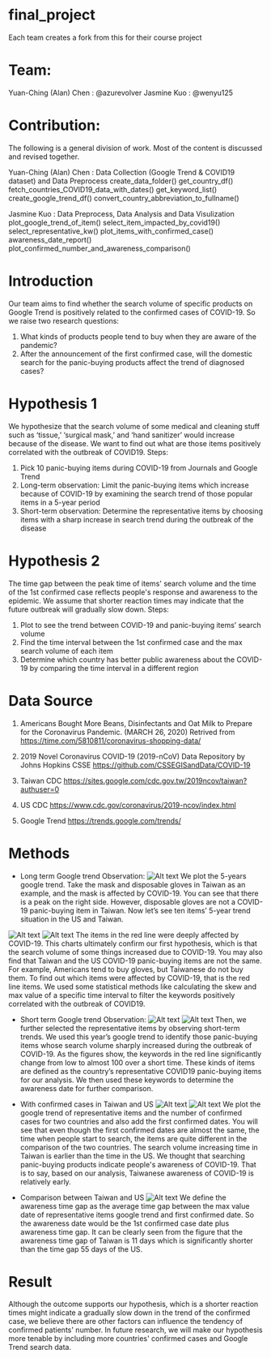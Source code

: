 # final_project
Each team creates a fork from this for their course project

# Team:
Yuan-Ching (Alan) Chen : @azurevolver
Jasmine Kuo : @wenyu125

# Contribution:
The following is a general division of work. Most of the content is discussed and revised together.

Yuan-Ching (Alan) Chen :
Data Collection (Google Trend & COVID19 dataset) and Data Preprocess
  create_data_folder()
  get_country_df()
  fetch_countries_COVID19_data_with_dates()
  get_keyword_list()
  create_google_trend_df()
  convert_country_abbreviation_to_fullname()
  
Jasmine Kuo :
Data Preprocess, Data Analysis and Data Visulization
  plot_google_trend_of_item()
  select_item_impacted_by_covid19()
  select_representative_kw()
  plot_items_with_confirmed_case()
  awareness_date_report()
  plot_confirmed_number_and_awareness_comparison()
  
# Introduction
Our team aims to find whether the search volume of specific products on Google Trend is positively related to the confirmed cases of COVID-19.
So we raise two research questions:
1) What kinds of products people tend to buy when they are aware of the pandemic?
2) After the announcement of the first confirmed case, will the domestic search for the panic-buying products affect the trend of diagnosed cases?

# Hypothesis 1
We hypothesize that the search volume of some medical and cleaning stuff such as ‘tissue,’ ‘surgical mask,’ and ‘hand sanitizer’ would increase because of the disease. We want to find out what are those items positively correlated with the outbreak of COVID19.
Steps:
1) Pick 10 panic-buying items during COVID-19 from Journals and Google Trend
2) Long-term observation: Limit the panic-buying items which increase because of COVID-19 by examining the search trend of those popular items in a 5-year period
3) Short-term observation: Determine the representative items by choosing items with a sharp increase in search trend during the outbreak of the disease

# Hypothesis 2
The time gap between the peak time of items' search volume and the time of the 1st confirmed case reflects people's response and awareness to the epidemic. We assume that shorter reaction times may indicate that the future outbreak will gradually slow down.
Steps:   
1) Plot to see the trend between COVID-19 and panic-buying items’ search volume
2) Find the time interval between the 1st confirmed case and the max search volume of each item
3) Determine which country has better public awareness about the COVID-19 by comparing the time interval in a different region

# Data Source
1. Americans Bought More Beans, Disinfectants and Oat Milk to Prepare for the Coronavirus Pandemic. (MARCH 26, 2020)  Retrived from https://time.com/5810811/coronavirus-shopping-data/

2. 2019 Novel Coronavirus COVID-19 (2019-nCoV) Data Repository by Johns Hopkins CSSE
https://github.com/CSSEGISandData/COVID-19

3. Taiwan CDC
https://sites.google.com/cdc.gov.tw/2019ncov/taiwan?authuser=0

4. US CDC
https://www.cdc.gov/coronavirus/2019-ncov/index.html

5. Google Trend
https://trends.google.com/trends/



# Methods
* Long term Google trend Observation:
![Alt text](https://github.com/Azurevolver/final_project_2020Sp/blob/master/GT_FIGURE/GoogleTrend_TW_5_yrs.png "GoogleTrend_TW_5_yrs")
We plot the 5-years google trend. Take the mask and disposable gloves in Taiwan as an example, and the mask is affected by COVID-19. You can see that there is a peak on the right side. However, disposable gloves are not a COVID-19 panic-buying item in Taiwan. Now let’s see ten items’ 5-year trend situation in the US and Taiwan.

![Alt text](https://github.com/Azurevolver/final_project_2020Sp/blob/master/GT_FIGURE/GoogleTrend_TW_5_yrs_significant.png "GoogleTrend_TW_5_yrs_significant")
![Alt text](https://github.com/Azurevolver/final_project_2020Sp/blob/master/GT_FIGURE/GoogleTrend_US_5_yrs_significant.png "GoogleTrend_US_5_yrs_significant")
The items in the red line were deeply affected by COVID-19. This charts ultimately confirm our first hypothesis, which is that the search volume of some things increased due to COVID-19. You may also find that Taiwan and the US COVID-19 panic-buying items are not the same. For example, Americans tend to buy gloves, but Taiwanese do not buy them. To find out which items were affected by COVID-19, that is the red line items. We used some statistical methods like calculating the skew and max value of a specific time interval to filter the keywords positively correlated with the outbreak of COVID19.

* Short term Google trend Observation:
![Alt text](https://github.com/Azurevolver/final_project_2020Sp/blob/master/GT_FIGURE/GoogleTrend_TW_representative.png "GoogleTrend_TW_representative")
![Alt text](https://github.com/Azurevolver/final_project_2020Sp/blob/master/GT_FIGURE/GoogleTrend_US_representative.png "GoogleTrend_US_representative")
Then, we further selected the representative items by observing short-term trends. We used this year’s google trend to identify those panic-buying items whose search volume sharply increased during the outbreak of COVID-19. As the figures show, the keywords in the red line significantly change from low to almost 100 over a short time. These kinds of items are defined as the country’s representative COVID19 panic-buying items for our analysis. We then used these keywords to determine the awareness date for further comparison.

* With confirmed cases in Taiwan and US
![Alt text](https://github.com/Azurevolver/final_project_2020Sp/blob/master/GT_FIGURE/GoogleTrend_TW_with_ConfirmedCases.png "GoogleTrend_TW_with_ConfirmedCases")
![Alt text](https://github.com/Azurevolver/final_project_2020Sp/blob/master/GT_FIGURE/GoogleTrend_US_with_ConfirmedCases.png "GoogleTrend_US_with_ConfirmedCases")
We plot the google trend of representative items and the number of confirmed cases for two countries and also add the first confirmed dates. You will see that even though the first confirmed dates are almost the same, the time when people start to search, the items are quite different in the comparison of the two countries. The search volume increasing time in Taiwan is earlier than the time in the US. We thought that searching panic-buying products indicate people's awareness of COVID-19. That is to say, based on our analysis, Taiwanese awareness of COVID-19 is relatively early.

* Comparison between Taiwan and US
![Alt text](https://github.com/Azurevolver/final_project_2020Sp/blob/master/Confirmed_Number_Comparison.png "Confirmed_Number_Comparison")
We define the awareness time gap as the average time gap between the max value date of representative items google trend and first confirmed date. So the awareness date would be the 1st confirmed case date plus awareness time gap. It can be clearly seen from the figure that the awareness time gap of Taiwan is 11 days which is significantly shorter than the time gap 55 days of the US.


# Result
Although the outcome supports our hypothesis, which is a shorter reaction times might indicate a gradually slow down in the trend of the confirmed case,  we believe there are other factors can influence the tendency of confirmed patients' number. In future research, we will make our hypothesis more tenable by including more countries' confirmed cases and Google Trend search data.


